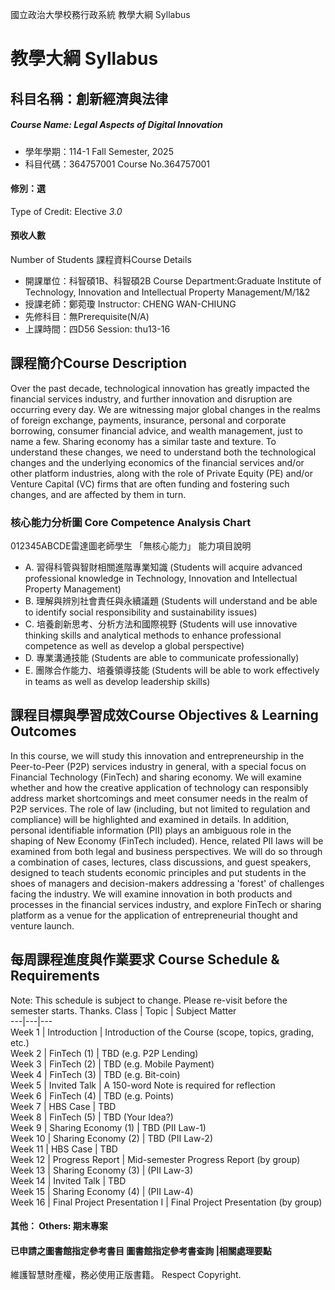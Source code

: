 國立政治大學校務行政系統 教學大綱 Syllabus
# 教學大綱 Syllabus
##  科目名稱：創新經濟與法律
#####  Course Name: Legal Aspects of Digital Innovation
  * 學年學期：114-1 Fall Semester, 2025 
  * 科目代碼：364757001 Course No.364757001
#### 修別：選
Type of Credit: Elective 
_3.0_
#### 預收人數
Number of Students
課程資料Course Details
  * 開課單位：科智碩1B、科智碩2B Course Department:Graduate Institute of Technology, Innovation and Intellectual Property Management/M/1&2 
  * 授課老師：鄭菀瓊 Instructor: CHENG WAN-CHIUNG 
  * 先修科目：無Prerequisite(N/A)
  * 上課時間：四D56 Session: thu13-16
##  課程簡介Course Description
Over the past decade, technological innovation has greatly impacted the financial services industry, and further innovation and disruption are occurring every day. We are witnessing major global changes in the realms of foreign exchange, payments, insurance, personal and corporate borrowing, consumer financial advice, and wealth management, just to name a few. Sharing economy has a similar taste and texture. To understand these changes, we need to understand both the technological changes and the underlying economics of the financial services and/or other platform industries, along with the role of Private Equity (PE) and/or Venture Capital (VC) firms that are often funding and fostering such changes, and are affected by them in turn.
###  核心能力分析圖 Core Competence Analysis Chart
012345ABCDE雷達圖老師學生
「無核心能力」 
能力項目說明
  * A. 習得科管與智財相關進階專業知識 (Students will acquire advanced professional knowledge in Technology, Innovation and Intellectual Property Management)
  * B. 理解與辨別社會責任與永續議題 (Students will understand and be able to identify social responsibility and sustainability issues)
  * C. 培養創新思考、分析方法和國際視野 (Students will use innovative thinking skills and analytical methods to enhance professional competence as well as develop a global perspective)
  * D. 專業溝通技能 (Students are able to communicate professionally)
  * E. 團隊合作能力、培養領導技能 (Students will be able to work effectively in teams as well as develop leadership skills)
##  課程目標與學習成效Course Objectives & Learning Outcomes 
In this course, we will study this innovation and entrepreneurship in the Peer-to-Peer (P2P) services industry in general, with a special focus on Financial Technology (FinTech) and sharing economy. We will examine whether and how the creative application of technology can responsibly address market shortcomings and meet consumer needs in the realm of P2P services. The role of law (including, but not limited to regulation and compliance) will be highlighted and examined in details. In addition, personal identifiable information (PII) plays an ambiguous role in the shaping of New Economy (FinTech included). Hence, related PII laws will be examined from both legal and business perspectives.
We will do so through a combination of cases, lectures, class discussions, and guest speakers, designed to teach students economic principles and put students in the shoes of managers and decision-makers addressing a 'forest' of challenges facing the industry. We will examine innovation in both products and processes in the financial services industry, and explore FinTech or sharing platform as a venue for the application of entrepreneurial thought and venture launch.
##  每周課程進度與作業要求 Course Schedule & Requirements
Note: This schedule is subject to change. Please re-visit before the semester starts. Thanks.
Class |  Topic |  Subject Matter  
---|---|---  
Week 1 |  Introduction |  Introduction of the Course (scope, topics, grading, etc.)  
Week 2 |  FinTech (1) |  TBD (e.g. P2P Lending)  
Week 3 |  FinTech (2) |  TBD (e.g. Mobile Payment)  
Week 4 |  FinTech (3) |  TBD (e.g. Bit-coin)  
Week 5 |  Invited Talk |  A 150-word Note is required for reflection  
Week 6 |  FinTech (4) |  TBD (e.g. Points)  
Week 7 |  HBS Case | TBD  
Week 8 |  FinTech (5) | TBD (Your Idea?)  
Week 9 |  Sharing Economy (1) |  TBD (PII Law-1)  
Week 10 |  Sharing Economy (2) |  TBD (PII Law-2)  
Week 11 | HBS Case | TBD  
Week 12 |  Progress Report |  Mid-semester Progress Report (by group)  
Week 13 |  Sharing Economy (3) |  (PII Law-3)  
Week 14 | Invited Talk | TBD  
Week 15 |  Sharing Economy (4) |  (PII Law-4)  
Week 16 | Final Project Presentation I | Final Project Presentation (by group)  
####  其他： Others: 期末專案 
####  已申請之圖書館指定參考書目  圖書館指定參考書查詢 |相關處理要點
維護智慧財產權，務必使用正版書籍。 Respect Copyright.